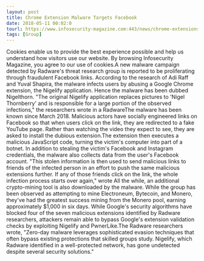 ```yaml
---
layout: post
title: Chrome Extension Malware Targets Facebook
date: 2018-05-11 00:02:0
tourl: https://www.infosecurity-magazine.com:443/news/chrome-extensions-malware-targets/
tags: [Group]
---
```

Cookies enable us to provide the best experience possible and help us understand how visitors use our website. By browsing Infosecurity Magazine, you agree to our use of cookies.A new malware campaign detected by Radware's threat research group is reported to be proliferating through fraudulent Facebook links. According to the research of Adi Raff and Yuval Shapira, the malware infects users by abusing a Google Chrome extension, the Nigelify application. Hence the malware has been dubbed Nigelthorn. "The original Nigelify application replaces pictures to 'Nigel Thornberry' and is responsible for a large portion of the observed infections," the researchers wrote in a RadwareThe malware has been known since March 2018. Malicious actors have socially engineered links on Facebook so that when users click on the link, they are redirected to a fake YouTube page. Rather than watching the video they expect to see, they are asked to install the dubious extension.The extension then executes a malicious JavaScript code, turning the victim's computer into part of a botnet. In addition to stealing the victim's Facebook and Instagram credentials, the malware also collects data from the user's Facebook account. "This stolen information is then used to send malicious links to friends of the infected person in an effort to push the same malicious extensions further. If any of those friends click on the link, the whole infection process starts over again," wrote All the while, an additional crypto-mining tool is also downloaded by the malware. While the group has been observed as attempting to mine Electroneum, Bytecoin, and Monero, they've had the greatest success mining from the Monero pool, earning approximately $1,000 in six days. While Google's security algorithms have blocked four of the seven malicious extensions identified by Radware researchers, attackers remain able to bypass Google's extension validation checks by exploiting Nigelify and PwnerLike.The Radware researchers wrote, "Zero-day malware leverages sophisticated evasion techniques that often bypass existing protections that skilled groups study. Nigelify, which Radware identified in a well-protected network, has gone undetected despite several security solutions."